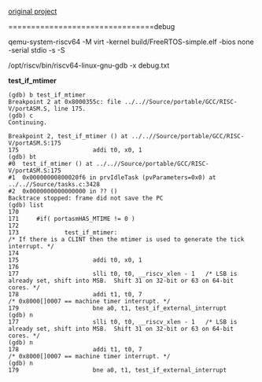 [original project](https://github.com/OSCPU/FreeRTOS/tree/afbd3dca6a385498424a34a7e26493d97e58f8eb)


================================debug


qemu-system-riscv64 -M virt -kernel build/FreeRTOS-simple.elf -bios none -serial stdio -s -S

/opt/riscv/bin/riscv64-linux-gnu-gdb -x  debug.txt 


**test_if_mtimer**
```
(gdb) b test_if_mtimer
Breakpoint 2 at 0x8000355c: file ../..//Source/portable/GCC/RISC-V/portASM.S, line 175.
(gdb) c
Continuing.

Breakpoint 2, test_if_mtimer () at ../..//Source/portable/GCC/RISC-V/portASM.S:175
175                     addi t0, x0, 1
(gdb) bt
#0  test_if_mtimer () at ../..//Source/portable/GCC/RISC-V/portASM.S:175
#1  0x00000000800020f6 in prvIdleTask (pvParameters=0x0) at ../..//Source/tasks.c:3428
#2  0x0000000000000000 in ?? ()
Backtrace stopped: frame did not save the PC
(gdb) list
170
171     #if( portasmHAS_MTIME != 0 )
172
173             test_if_mtimer:                                         /* If there is a CLINT then the mtimer is used to generate the tick interrupt. */
174
175                     addi t0, x0, 1
176
177                     slli t0, t0, __riscv_xlen - 1   /* LSB is already set, shift into MSB.  Shift 31 on 32-bit or 63 on 64-bit cores. */
178                     addi t1, t0, 7                                  /* 0x8000[]0007 == machine timer interrupt. */
179                     bne a0, t1, test_if_external_interrupt
(gdb) n
177                     slli t0, t0, __riscv_xlen - 1   /* LSB is already set, shift into MSB.  Shift 31 on 32-bit or 63 on 64-bit cores. */
(gdb) n
178                     addi t1, t0, 7                                  /* 0x8000[]0007 == machine timer interrupt. */
(gdb) n
179                     bne a0, t1, test_if_external_interrupt
```

